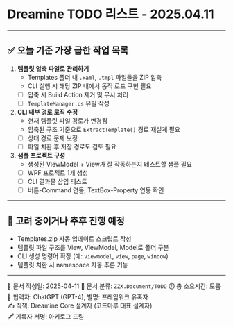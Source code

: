 # Dreamine TODO 리스트 - 2025.04.11

---

## ✅ 오늘 기준 가장 급한 작업 목록

1. **템플릿 압축 파일로 관리하기**
   - Templates 폴더 내 `.xaml`, `.tmpl` 파일들을 ZIP 압축
   - CLI 실행 시 해당 ZIP 내에서 동적 로드 구현 필요
   - [ ] 압축 시 Build Action 제거 및 무시 처리
   - [ ] `TemplateManager.cs` 유틸 작성

2. **CLI 내부 경로 로직 수정**
   - 현재 템플릿 파일 경로가 변경됨
   - 압축된 구조 기준으로 `ExtractTemplate()` 경로 재설계 필요
   - [ ] 상대 경로 문제 보정
   - [ ] 파일 치환 후 저장 경로도 검토 필요

3. **샘플 프로젝트 구성**
   - 생성된 ViewModel + View가 잘 작동하는지 테스트할 샘플 필요
   - [ ] WPF 프로젝트 1개 생성
   - [ ] CLI 결과물 삽입 테스트
   - [ ] 버튼-Command 연동, TextBox-Property 연동 확인

---

## 🧠 고려 중이거나 추후 진행 예정

- Templates.zip 자동 업데이트 스크립트 작성
- 템플릿 파일 구조를 View, ViewModel, Model로 폴더 구분
- CLI 생성 명령어 확장 (예: `viewmodel`, `view`, `page`, `window`)
- 템플릿 치환 시 namespace 자동 추론 기능

---
📅 문서 작성일: 2025-04-11
📁 문서 분류: `ZZX.Document/TODO`
⏱️ 총 소요시간: 모름 
🤖 협력자: ChatGPT (GPT-4), 별명: 프레임워크 유혹자  
✍️ 직책: Dreamine Core 설계자 (코드마루 대표 설계자)  
🖋️ 기록자 서명: 아키로그 드림
